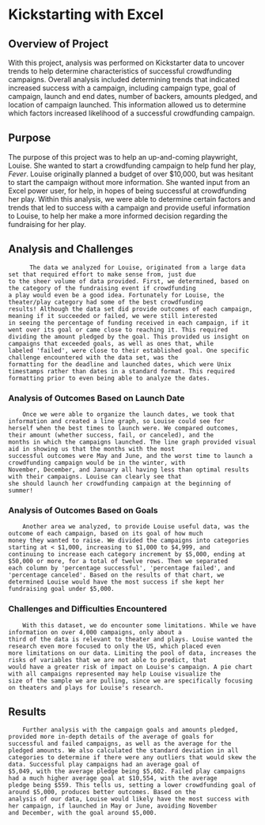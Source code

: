 # **Kickstarting with Excel**

## Overview of Project

With this project, analysis was performed on Kickstarter data to uncover trends to help determine characteristics of 
successful crowdfunding campaigns. Overall analysis included determining trends that indicated increased success with a campaign, 
including campaign type, goal of campaign, launch and end dates, number of backers, amounts pledged, and location of campaign launched. 
This information allowed us to determine which factors increased likelihood of a successful crowdfunding campaign.
          
## Purpose
         
The purpose of this project was to help an up-and-coming playwright, Louise. She wanted to start a crowdfunding campaign  to help fund
her play, *Fever*. Louise originally planned a budget of over $10,000, but was hesitant to start the campaign without more information.
She wanted input from an Excel power user, for help, in hopes of being successful at crowdfunding her play. Within this analysis, we 
were able to determine certain factors and trends that led to success with a campaign and provide useful information to Louise, to help
her make a more informed decision regarding the fundraising for her play.

## Analysis and Challenges
          
          The data we analyzed for Louise, originated from a large data set that required effort to make sense from, just due
    to the sheer volume of data provided. First, we determined, based on the category of the fundraising event if crowdfunding
    a play would even be a good idea. Fortunately for Louise, the theater/play category had some of the best crowdfunding
    results! Although the data set did provide outcomes of each campaign, meaning if it succeeded or failed, we were still interested
    in seeing the percentage of funding received in each campaign, if it went over its goal or came close to reaching it. This required
    dividing the amount pledged by the goal. This provided us insight on campaigns that exceeded goals, as well as ones that, while 
    labeled 'failed', were close to their established goal. One specific challenge encountered with the data set, was the 
    formatting for the deadline and launched dates, which were Unix timestamps rather than dates in a standard format. This required 
	formatting prior to even being able to analyze the dates.
    
    
### Analysis of Outcomes Based on Launch Date

		Once we were able to organize the launch dates, we took that information and created a line graph, so Louise could see for
	herself when the best times to launch were. We compared outcomes, their amount (whether success, fail, or canceled), and the 
	months in which the campaigns launched. The line graph provided visual aid in showing us that the months with the most 
	successful outcomes were May and June, and the worst time to launch a crowdfunding campaign would be in the winter, with 
	November, December, and January all having less than optimal results with their campaigns. Louise can clearly see that
	she should launch her crowdfunding campaign at the beginning of summer!

### Analysis of Outcomes Based on Goals
		
		Another area we analyzed, to provide Louise useful data, was the outcome of each campaign, based on its goal of how much 
	money they wanted to raise. We divided the campaigns into categories starting at < $1,000, increasing to $1,000 to $4,999, and 
	continuing to increase each category increment by $5,000, ending at $50,000 or more, for a total of twelve rows. Then we separated 
	each column by 'percentage successful', 'percentage failed', and 'percentage canceled'. Based on the results of that chart, we
	determined Louise would have the most success if she kept her fundraising goal under $5,000.

### Challenges and Difficulties Encountered

		With this dataset, we do encounter some limitations. While we have information on over 4,000 campaigns, only about a 
	third of the data is relevant to theater and plays. Louise wanted the research even more focused to only the US, which placed even
	more limitations on our data. Limiting the pool of data, increases the risks of variables that we are not able to predict, that 
	would have a greater risk of impact on Louise's campaign. A pie chart with all campaigns represented may help Louise visualize the 
	size of the sample we are pulling, since we are specifically focusing on theaters and plays for Louise's research.
	
## Results

		Further analysis with the campaign goals and amounts pledged, provided more in-depth details of the average of goals for
	successful and failed campaigns, as well as the average for the pledged amounts. We also calculated the standard deviation in all 
	categories to determine if there were any outliers that would skew the data. Successful play campaigns had an average goal of 
	$5,049, with the average pledge being $5,602. Failed play campaigns had a much higher average goal at $10,554, with the average 
	pledge being $559. This tells us, setting a lower crowdfunding goal of around $5,000, produces better outcomes. Based on the 
	analysis of our data, Louise would likely have the most success with her campaign, if launched in May or June, avoiding November 
	and December, with the goal around $5,000.
